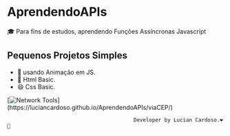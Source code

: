 # AprendendoAPIs
🎓 Para fins de estudos, aprendendo Funções Assíncronas Javascript

## Pequenos Projetos Simples 
- 💫 usando Animação em JS.
- 🔰 Html Basic.
- 😄 Css Basic.

[![Network Tools](https://img.shields.io/badge/-🌳%20ViaCEP%20Link-000?)](https://luciancardoso.github.io/AprendendoAPIs/viaCEP/)




                                             Developer by Lucian Cardoso.❤️🚀
